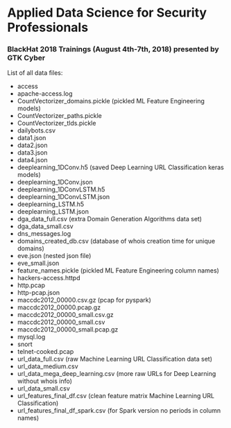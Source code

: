 # Applied Data Science for Security Professionals
### BlackHat 2018 Trainings (August 4th-7th, 2018) presented by GTK Cyber

List of all data files:

- access
- apache-access.log
- CountVectorizer_domains.pickle (pickled ML Feature Engineering models)
- CountVectorizer_paths.pickle
- CountVectorizer_tlds.pickle
- dailybots.csv
- data1.json
- data2.json
- data3.json
- data4.json
- deeplearning_1DConv.h5 (saved Deep Learning URL Classification keras models)
- deeplearning_1DConv.json
- deeplearning_1DConvLSTM.h5
- deeplearning_1DConvLSTM.json
- deeplearning_LSTM.h5
- deeplearning_LSTM.json
- dga_data_full.csv (extra Domain Generation Algorithms data set)
- dga_data_small.csv
- dns_messages.log
- domains_created_db.csv (database of whois creation time for unique domains)
- eve.json (nested json file)
- eve_small.json
- feature_names.pickle (pickled ML Feature Engineering column names)
- hackers-access.httpd
- http.pcap
- http-pcap.json
- maccdc2012_00000.csv.gz (pcap for pyspark)
- maccdc2012_00000.pcap.gz
- maccdc2012_00000_small.csv.gz
- maccdc2012_00000_small.csv
- maccdc2012_00000_small.pcap.gz
- mysql.log
- snort
- telnet-cooked.pcap
- url_data_full.csv (raw Machine Learning URL Classification data set)
- url_data_medium.csv
- url_data_mega_deep_learning.csv (more raw URLs for Deep Learning without whois info)
- url_data_small.csv
- url_features_final_df.csv (clean feature matrix Machine Learning URL Classification)
- url_features_final_df_spark.csv (for Spark version no periods in column names)

